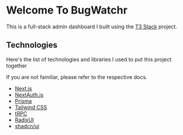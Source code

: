 # Welcome To BugWatchr

This is a full-stack admin dashboard I built using the [T3 Stack](https://create.t3.gg/) project.

## Technologies

Here's the list of technologies and libraries I used to put this project together

If you are not familiar, please refer to the respective docs.

- [Next.js](https://nextjs.org)
- [NextAuth.js](https://next-auth.js.org)
- [Prisma](https://prisma.io)
- [Tailwind CSS](https://tailwindcss.com)
- [tRPC](https://trpc.io)
- [RadixUI](https://www.radix-ui.com/)
- [shadcn/ui](https://ui.shadcn.com/docs/theming)
